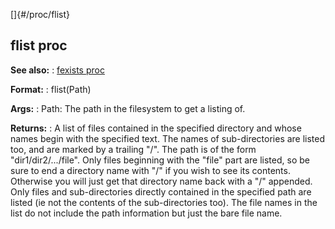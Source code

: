[]{#/proc/flist}
## flist proc
**See also:**
:   [fexists proc](#/proc/fexists)
<!-- -->
**Format:**
:   flist(Path)
<!-- -->
**Args:**
:   Path: The path in the filesystem to get a listing of.
<!-- -->
**Returns:**
:   A list of files contained in the specified directory and whose names
    begin with the specified text. The names of sub-directories are
    listed too, and are marked by a trailing \"/\".
The path is of the form \"dir1/dir2/\.../file\". Only files beginning
with the \"file\" part are listed, so be sure to end a directory name
with \"/\" if you wish to see its contents. Otherwise you will just get
that directory name back with a \"/\" appended.
Only files and sub-directories directly contained in the specified path
are listed (ie not the contents of the sub-directories too). The file
names in the list do not include the path information but just the bare
file name.